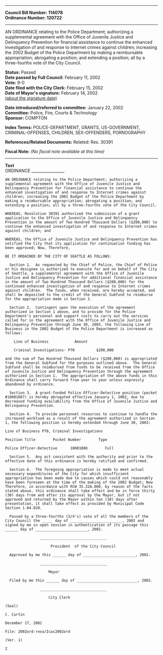 * * * * *  
  
**Council Bill Number: [](#h0)[](#h2)114078**   
**Ordinance Number: 120722**  
  
* * * * *  
  
AN ORDINANCE relating to the Police Department; authorizing a supplemental agreement with the Office of Juvenile Justice and Delinquency Prevention for financial assistance to continue the enhanced investigation of and response to Internet crimes against children; increasing the 2002 Budget of the Police Department by making a reimbursable appropriation; abrogating a position; and extending a position; all by a three-fourths vote of the City Council.  
  
**Status:** Passed   
**Date passed by Full Council:** February 11, 2002   
**Vote:** 9-0   
**Date filed with the City Clerk:** February 15, 2002   
**Date of Mayor's signature:** February 14, 2002   
[(about the signature date)](/~public/approvaldate.htm)   
  
  
**Date introduced/referred to committee:** January 22, 2002   
**Committee:** Police, Fire, Courts & Technology   
**Sponsor:** COMPTON   
  
**Index Terms:** POLICE-DEPARTMENT, GRANTS, US-GOVERNMENT, CRIMINAL-OFFENSES, CHILDREN, SEX-OFFENDERS, PORNOGRAPHY  
  
**References/Related Documents:** Related: Res. 30391  
  
**Fiscal Note:** *(No fiscal note available at this time)*  
  
* * * * *  
  
**Text**  
    ORDINANCE _________________  
  
    AN ORDINANCE relating to the Police Department; authorizing a  
    supplemental agreement with the Office of Juvenile Justice and  
    Delinquency Prevention for financial assistance to continue the  
    enhanced investigation of and response to Internet crimes against  
    children; increasing the 2002 Budget of the Police Department by  
    making a reimbursable appropriation; abrogating a position; and  
    extending a position; all by a three-fourths vote of the City Council.  
  
    WHEREAS, Resolution 30391 authorized the submission of a grant  
    application to the Office of Juvenile Justice and Delinquency  
    Prevention in the amount of Two Hundred Thousand Dollars ($200,000) to  
    continue the enhanced investigation of and response to Internet crimes  
    against children; and  
  
    WHEREAS, the Office of Juvenile Justice and Delinquency Prevention has  
    notified the City that its application for continuation funding has  
    been approved; Now, Therefore,  
  
    BE IT ORDAINED BY THE CITY OF SEATTLE AS FOLLOWS:  
  
      Section 1.  As requested by the Chief of Police, the Chief of Police  
    or his designee is authorized to execute for and on behalf of The City  
    of Seattle, a supplemental agreement with the Office of Juvenile  
    Justice and Delinquency Prevention for additional financial assistance  
    in the amount of Two Hundred Thousand Dollars ($200,000) for the  
    continued enhanced investigation of and response to Internet crimes  
    against children.  The funds, when received, are hereby accepted, and  
    shall be deposited to the credit of the General Subfund to reimburse  
    for the appropriation made in Section 2.  
  
      Section 2.  Contingent upon the execution of the agreement  
    authorized in Section 1 above, and to provide for the Police  
    Department's personnel and support costs to carry out the services  
    called for in the agreement with the Office of Juvenile Justice and  
    Delinquency Prevention through June 30, 2003, the following Line of  
    Business in the 2002 Budget of the Police Department is increased as  
    follows:  
  
        Line of Business            Amount  
  
        Criminal Investigations- P70          $200,000  
  
    and the sum of Two Hundred Thousand Dollars ($200,000) is appropriated  
    from the General Subfund for the purposes outlined above.  The General  
    Subfund shall be reimbursed from funds to be received from the Office  
    of Juvenile Justice and Delinquency Prevention through the agreement  
    authorized in Section 1.  The appropriation of the above funds in this  
    Ordinance shall carry forward from year to year unless expressly  
    abandoned by ordinance.  
  
      Section 3.  A grant-funded Police Officer-Detective position (pocket  
    #10001087) is hereby abrogated effective January 1, 2002, due to  
    decreased funding availability from the Office of Juvenile Justice and  
    Delinquency Prevention.  
  
      Section 4.  To provide personnel resources to continue to handle the  
    increased workload as a result of the agreement authorized in Section  
    1, the following position is hereby extended through June 30, 2003:  
  
    Line of Business P70, Criminal Investigations  
  
    Position Title        Pocket Number        Type  
  
    Police Officer-Detective      10001088        Full  
  
      Section 5.  Any act consistent with the authority and prior to the  
    effective date of this ordinance is hereby ratified and confirmed.  
  
      Section 6.  The foregoing appropriation is made to meet actual  
    necessary expenditures of the City for which insufficient  
    appropriation has been made due to causes which could not reasonably  
    have been foreseen at the time of the making of the 2002 Budget; Now  
    Therefore, in accordance with RCW 35.32A.060, by reason of the facts  
    stated above, this ordinance shall take effect and be in force thirty  
    (30) days from and after its approval by the Mayor, but if not  
    approved and returned by the Mayor within ten (10) days after  
    presentation, it shall take effect as provided by Municipal Code  
    Section 1.04.020.  
  
      Passed by a three-fourths (3/4's) vote of all the members of the  
    City Council the _____ day of ________________________, 2002 and  
    signed by me in open session in authentication of its passage this  
    ______ day of ________________________, 2002.  
  
                    _______________________________  
  
                         President  of the City Council  
  
      Approved by me this ______ day of ________________________, 2002.  
  
                    _______________________________  
  
                        Mayor  
  
      Filed by me this ______ day of ____________________________, 2002.  
  
                    _______________________________  
  
                        City Clerk  
  
    (Seal)  
  
    C. Curtin  
  
    December 17, 2001  
  
    File: 2002ord-reso/Icac2002ord  
  
    (Ver. 1)  
  
    2  
